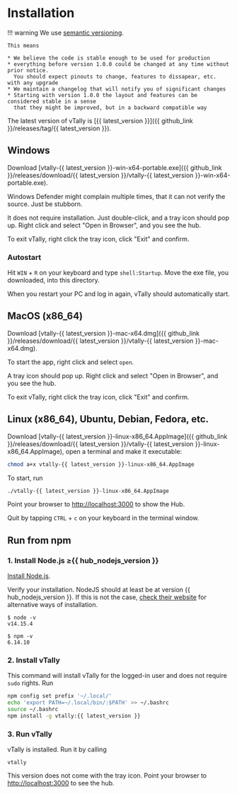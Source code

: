 # Installation

!!! warning
    We use [semantic versioning](https://semver.org/).
    
    This means
    
    * We believe the code is stable enough to be used for production
    * everything before version 1.0.0 could be changed at any time without prior notice.
      You should expect pinouts to change, features to dissapear, etc. with any upgrade
    * We maintain a changelog that will notify you of significant changes
    * Starting with version 1.0.0 the layout and features can be considered stable in a sense
      that they might be improved, but in a backward compatible way


The latest version of vTally is [{{ latest_version }}]({{ github_link }}/releases/tag/{{ latest_version }}).

## Windows

Download [vtally-{{ latest_version }}-win-x64-portable.exe]({{ github_link }}/releases/download/{{ latest_version }}/vtally-{{ latest_version }}-win-x64-portable.exe).

Windows Defender might complain multiple times, that it can not verify the source. Just be stubborn.

It does not require installation. Just double-click, and a tray icon should pop up. Right click and select
"Open in Browser", and you see the hub.

To exit vTally, right click the tray icon, click "Exit" and confirm.

### Autostart

Hit `WIN` + `R` on your keyboard and type `shell:Startup`. Move the exe file, you downloaded, into this directory.

When you restart your PC and log in again, vTally should automatically start.

## MacOS (x86_64)

Download [vtally-{{ latest_version }}-mac-x64.dmg]({{ github_link }}/releases/download/{{ latest_version }}/vtally-{{ latest_version }}-mac-x64.dmg).

To start the app, right click and select `open`.

A tray icon should pop up. Right click and select "Open in Browser", and you see the hub.

To exit vTally, right click the tray icon, click "Exit" and confirm.

## Linux (x86_64), Ubuntu, Debian, Fedora, etc.

Download [vtally-{{ latest_version }}-linux-x86_64.AppImage]({{ github_link }}/releases/download/{{ latest_version }}/vtally-{{ latest_version }}-linux-x86_64.AppImage),
open a terminal and make it executable:

````bash
chmod a+x vtally-{{ latest_version }}-linux-x86_64.AppImage
````

To start, run
````bash
./vtally-{{ latest_version }}-linux-x86_64.AppImage
````

Point your browser to <http://localhost:3000> to show the Hub.

Quit by tapping `CTRL` + `c` on your keyboard in the terminal window.


## Run from npm

### 1. Install Node.js ≥{{ hub_nodejs_version }}

[Install Node.js](https://nodejs.org/en/download/package-manager/).

Verify your installation. NodeJS should at least be at version {{ hub_nodejs_version }}. If this is not the
case, [check their website](https://nodejs.org/en/download/) for alternative ways of installation.

    $ node -v
    v14.15.4
    
    $ npm -v
    6.14.10

### 2. Install vTally

This command will install vTally for the logged-in user and does not require `sudo` rights. Run

````bash
npm config set prefix '~/.local/'
echo 'export PATH=~/.local/bin/:$PATH' >> ~/.bashrc
source ~/.bashrc
npm install -g vtally:{{ latest_version }}
````

### 3. Run vTally

vTally is installed. Run it by calling

    vtally

This version does not come with the tray icon. Point your browser to <http://localhost:3000> to see the hub.
